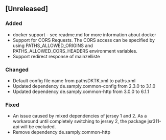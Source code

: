 ## [Unreleased]
### Added
- docker support - see readme.md for more information about docker
- Support for CORS Requests. The CORS access can be specified by using PATHS_ALLOWED_ORIGINS and PATHS_ALLOWED_CORS_HEADERS environment variables.
- Support redirect response of mainzelliste
### Changed
- Default config file name from pathsDKTK.xml to paths.xml
- Updated dependency de.samply.common-config from 2.3.0 to 3.1.0
- Updated dependency de.samply.common-http from 3.0.0 to 6.1.1
### Fixed
- An issue caused by mixed dependencies of jersey 1 and 2. As a workaround until completely switching to jersey 2, the package jsr311-api will be excluded.
- Remove dependency de.samply.common-http
